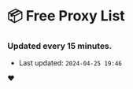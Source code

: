 # :package: Free Proxy List
### Updated every 15 minutes.

- Last updated: `2024-04-25 19:46`

:heart:
